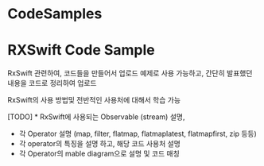 # CodeSamples

# RXSwift Code Sample
RxSwift 관련하여, 코드들을 만들어서 업로드
예제로 사용 가능하고, 간단히 발표했던 내용을 코드로 정리하여 업로드

RxSwift의 사용 방법및 전반적인 사용처에 대해서 학습 가능

[TODO] * RxSwift에 사용되는 Observable (stream) 설명, 
* 각 Operator 설명 (map, filter, flatmap, flatmaplatest, flatmapfirst, zip 등등)
* 각 operator의 특징을 설명 하고, 해당 코드 사용처 설명
* 각 Operator의 mable diagram으로 설명 및 코드 매칭
